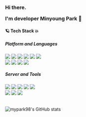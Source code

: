 <h3>Hi there.   
  
  
   I'm developer Minyoung Park 🚀
</h3>

<!--
**mypark98/mypark98** is a ✨ _special_ ✨ repository because its `README.md` (this file) appears on your GitHub profile.

Here are some ideas to get you started:
- 👋
- 🔭 I’m currently working on ...
- 🌱 I’m currently learning ...
- 👯 I’m looking to collaborate on ...
- 🤔 I’m looking for help with ...
- 💬 Ask me about ...
- 📫 How to reach me: ...
- 😄 Pronouns: ...
- ⚡ Fun fact: ...
-->

<!--
[![Hits](https://hits.seeyoufarm.com/api/count/incr/badge.svg?url=https%3A%2F%2Fgithub.com%2Fmypark98&count_bg=%23F1CCD3&title_bg=%23A7BFDF&icon=tui.svg&icon_color=%23FFFFFF&title=hits&edge_flat=false)](https://hits.seeyoufarm.com)
-->





#### 🪐 Tech Stack 💥
##### Platform and Languages

<div>
  <img src="https://img.shields.io/badge/Web-036CB5?style=flat-square&logo=WebMoney&logoColor=white"/>
  <img src="https://img.shields.io/badge/Spring-6DB33F?style=flat-square&logo=Spring&logoColor=white"/>
  <img src="https://img.shields.io/badge/Java-007396?style=flat-square&logo=Java&logoColor=white"/>
  <img src="https://img.shields.io/badge/Oracle-F80000?style=flat-square&logo=Oracle&logoColor=white"/>
  <img src="https://img.shields.io/badge/JavaScript-F7DF1E?style=flat-square&logo=JavaScript&logoColor=white"/>
  <img src="https://img.shields.io/badge/JSP-F43059?style=flat-square&logo=&logoColor=white"/>
</div>  
<div>  
  <img src="https://img.shields.io/badge/HTML5-E34F26?style=flat-square&logo=HTML5&logoColor=white"/>
  <img src="https://img.shields.io/badge/CSS-1572B6?style=flat-square&logo=CSS3&logoColor=white"/>
  <img src="https://img.shields.io/badge/XML-005FAD?style=flat-square&logo=&logoColor=white"/>
  <img src="https://img.shields.io/badge/Servlet-FF6550?style=flat-square&logo=&logoColor=white"/>
</div>

##### Server and Tools
<div>
  <img src="https://img.shields.io/badge/ProObject-6DB33F?style=flat-square&logo=Eclipse IDE&logoColor=white"/>
  <img src="https://img.shields.io/badge/Eclipse IDE-525C86?style=flat-square&logo=Eclipse IDE&logoColor=white"/>
  <img src="https://img.shields.io/badge/Golden-FF7900?style=flat-square&logo=Oracle&logoColor=white"/>
  <img src="https://img.shields.io/badge/Nexacrostudio-891B26?style=flat-square&logo=logo&logoColor=white"/>
  <img src="https://img.shields.io/badge/JDeveloper-EC1C24?style=flat-square&logo=logo&logoColor=white"/>
</div>
<div>
  <img src="https://img.shields.io/badge/Jira-5395FD?style=flat-square&logo=Jira&logoColor=white"/>
  <img src="https://img.shields.io/badge/Apache Tomcat-F8DC75?style=flat-square&logo=Apache Tomcat&logoColor=white"/>
  <img src="https://img.shields.io/badge/Visual Studio Code-007ACC?style=flat-square&logo=Visual Studio Code&logoColor=white"/>
</div>
 　




![mypark98's GitHub stats](https://github-readme-stats.vercel.app/api?username=mypark98&show_icons=true&theme=vue)

<!-- [![Top Langs](https://github-readme-stats.vercel.app/api/top-langs/?username=mypark98&layout=compact&theme=vue&langs_count=5)](https://github.com/anuraghazra/github-readme-stats) -->
